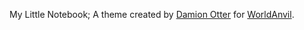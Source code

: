 My Little Notebook; A theme created by [Damion Otter](https://worldanvil.com/author/Oneriwien) for [WorldAnvil](https://worldanvil.com/).
